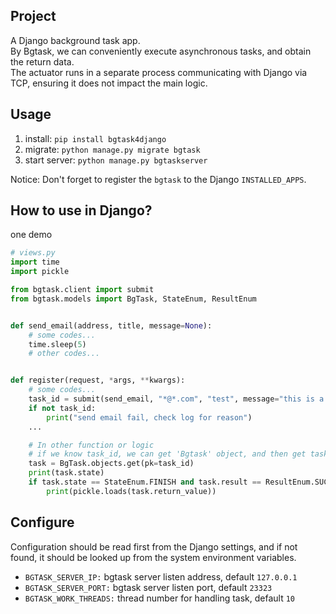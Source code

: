 ## Project

A Django background task app.  
By Bgtask, we can conveniently execute asynchronous tasks, and obtain the return data.  
The actuator runs in a separate process communicating with Django via TCP, ensuring it does not impact the main logic.

## Usage

1. install: `pip install bgtask4django`
2. migrate: `python manage.py migrate bgtask`
3. start server: `python manage.py bgtaskserver`

Notice: Don't forget to register the `bgtask` to the Django `INSTALLED_APPS`.

## How to use in Django?

one demo

```python
# views.py
import time
import pickle

from bgtask.client import submit
from bgtask.models import BgTask, StateEnum, ResultEnum


def send_email(address, title, message=None):
    # some codes...
    time.sleep(5)
    # other codes...


def register(request, *args, **kwargs):
    # some codes...
    task_id = submit(send_email, "*@*.com", "test", message="this is a test")
    if not task_id:
        print("send email fail, check log for reason")
    ...

    # In other function or logic
    # if we know task_id, we can get 'Bgtask' object, and then get task state and return data
    task = BgTask.objects.get(pk=task_id)
    print(task.state)
    if task.state == StateEnum.FINISH and task.result == ResultEnum.SUCCESS:
        print(pickle.loads(task.return_value))
```

## Configure

Configuration should be read first from the Django settings, and if not found, it should be looked up from the system
environment variables.

- `BGTASK_SERVER_IP:` bgtask server listen address, default `127.0.0.1`
- `BGTASK_SERVER_PORT:` bgtask server listen port, default `23323`
- `BGTASK_WORK_THREADS:` thread number for handling task, default `10`
